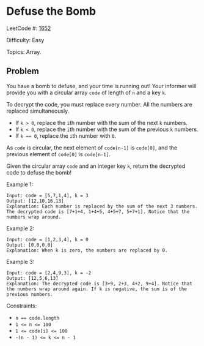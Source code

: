 # Defuse the Bomb

LeetCode #: [1652](https://leetcode.com/problems/defuse-the-bomb/)

Difficulty: Easy

Topics: Array.

## Problem

You have a bomb to defuse, and your time is running out! Your informer will provide you with a circular array `code` of length of `n` and a key `k`.

To decrypt the code, you must replace every number. All the numbers are replaced simultaneously.

- If `k > 0`, replace the `i`th number with the sum of the next `k` numbers.
- If `k < 0`, replace the `i`th number with the sum of the previous `k` numbers.
- If `k == 0`, replace the `i`th number with `0`.

As `code` is circular, the next element of `code[n-1]` is `code[0]`, and the previous element of `code[0]` is `code[n-1]`.

Given the circular array `code` and an integer key `k`, return the decrypted code to defuse the bomb!

Example 1:

```text
Input: code = [5,7,1,4], k = 3
Output: [12,10,16,13]
Explanation: Each number is replaced by the sum of the next 3 numbers. The decrypted code is [7+1+4, 1+4+5, 4+5+7, 5+7+1]. Notice that the numbers wrap around.
```

Example 2:

```text
Input: code = [1,2,3,4], k = 0
Output: [0,0,0,0]
Explanation: When k is zero, the numbers are replaced by 0. 
```

Example 3:

```text
Input: code = [2,4,9,3], k = -2
Output: [12,5,6,13]
Explanation: The decrypted code is [3+9, 2+3, 4+2, 9+4]. Notice that the numbers wrap around again. If k is negative, the sum is of the previous numbers.
```

Constraints:

- `n == code.length`
- `1 <= n <= 100`
- `1 <= code[i] <= 100`
- `-(n - 1) <= k <= n - 1`
